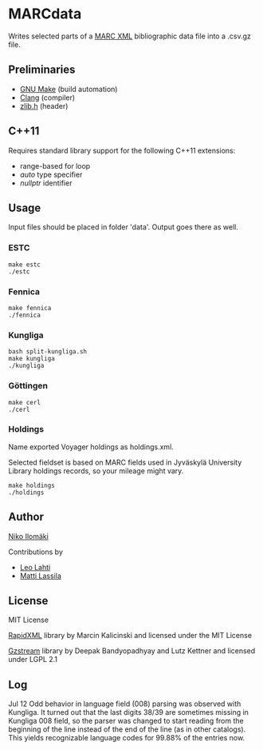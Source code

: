 # MARCdata

Writes selected parts of a [MARC XML](http://www.loc.gov/standards/marcxml/) bibliographic data file into a .csv.gz file.

## Preliminaries

+ [GNU Make](http://www.gnu.org/software/make/) (build automation)
+ [Clang](http://clang.llvm.org/) (compiler)
+ [zlib.h](http://www.zlib.net/) (header)

## C++11

Requires standard library support for the following C++11 extensions:

+ range-based for loop
+ *auto* type specifier
+ *nullptr* identifier

## Usage

Input files should be placed in folder 'data'. Output goes there as well.

### ESTC

	make estc
	./estc

### Fennica

	make fennica
	./fennica

### Kungliga

	bash split-kungliga.sh
	make kungliga
	./kungliga

### Göttingen

	make cerl
	./cerl

### Holdings

Name exported Voyager holdings as holdings.xml.

Selected fieldset is based on MARC fields used in Jyväskylä University Library holdings records, 
so your mileage might vary. 

	make holdings
	./holdings

## Author

[Niko Ilomäki](https://github.com/NVI/)

Contributions by 

* [Leo Lahti](https://github.com/antagomir/)
* [Matti Lassila](https://github.com/mjlassila/)


## License

MIT License

[RapidXML](http://rapidxml.sourceforge.net/) library by Marcin Kalicinski and licensed under the MIT License

[Gzstream](http://www.cs.unc.edu/Research/compgeom/gzstream/) library by Deepak Bandyopadhyay and Lutz Kettner and licensed under LGPL 2.1


## Log

Jul 12 Odd behavior in language field (008) parsing was observed with
Kungliga. It turned out that the last digits 38/39 are sometimes
missing in Kungliga 008 field, so the parser was changed to start
reading from the beginning of the line instead of the end of the line
(as in other catalogs). This yields recognizable language codes for
99.88% of the entries now.




